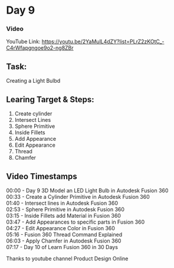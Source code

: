 # Day 9
### Video
YouTube Link: https://youtu.be/2YaMulL4dZY?list=PLrZ2zKOtC_-C4rWfapgngoe9o2-ng8ZBr
## Task:
Creating a Light Bulbd

## Learing Target & Steps:
1. Create cylinder
2. Intersect Lines
3. Sphere Primitive
4. Inside Fillets
5. Add Appearance
6. Edit Appearance
7. Thread
8. Chamfer

## Video Timestamps
00:00 - Day 9 3D Model an LED Light Bulb in Autodesk Fusion 360</br>
00:33 - Create a Cylinder Primitive in Autodesk Fusion 360</br>
01:40 - Intersect lines in Autodesk Fusion 360</br>
02:53 - Sphere Primitive in Autodesk Fusion 360</br>
03:15 - Inside Fillets add Material in Fusion 360</br>
03:47 - Add Appearances to specific parts in Fusion 360</br>
04:27 - Edit Appearance Color in Fusion 360</br>
05:16 - Fusion 360 Thread Command Explained</br>
06:03 - Apply Chamfer in Autodesk Fusion 360</br>
07:17 - Day 10 of Learn Fusion 360 in 30 Days</br>


Thanks to youtube channel Product Design Online
